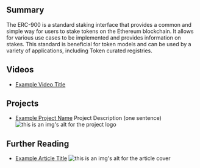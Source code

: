 ## Summary

The ERC-900 is a standard staking interface that provides a common and simple way for users to stake tokens on the Ethereum blockchain. It allows for various use cases to be implemented and provides information on stakes. This standard is beneficial for token models and can be used by a variety of applications, including Token curated registries.

## Videos

- [Example Video Title](https://www.youtube.com/watch?v=TDGq4aeevgY)

## Projects

- [Example Project Name](https://xxxx.xxx/xxxxx) Project Description (one sentence) ![this is an img's alt for the project logo](https://xxxx.xxx/project-logo.xxx)

## Further Reading

- [Example Article Title](https://xxxx.xxx/xxxxx) ![this is an img's alt for the article cover](https://xxxx.xxx/article-cover.xxx)
